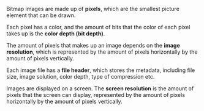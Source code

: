 
Bitmap images are made up of **pixels**, which are the smallest picture element that can be drawn. 

Each pixel has a color, and the amount of bits that the color of each pixel takes up is the **color depth (bit depth)**. 

The amount of pixels that makes up an image depends on the **image resolution**, which is represented by the amount of pixels horizontally by the amount of pixels vertically.

Each image file has a **file header**, which stores the metadata, including file size, image solution, color depth, type of compression etc. 

Images are displayed on a screen. The **screen resolution** is the amount of pixels that the screen can display, represented by the amount of pixels horizontally by the amount of pixels vertically.
